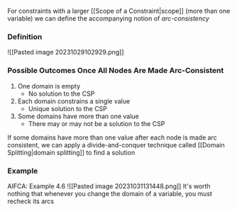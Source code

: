 For constraints with a larger [[Scope of a Constraint|scope]] (more than one variable) we can define the accompanying notion of *arc-consistency*
### Definition
![[Pasted image 20231029102929.png]]
### Possible Outcomes Once All Nodes Are Made Arc-Consistent
1. One domain is empty 
   - No solution to the CSP
2. Each domain constrains a single value
   - Unique solution to the CSP 
3. Some domains have more than one value
   - There may or may not be a solution to the CSP

If some domains have more than one value after each node is made arc consistent, we can apply a divide-and-conquer technique called [[Domain Splitting|domain splitting]] to find a solution
### Example
AIFCA: Example 4.6
![[Pasted image 20231031131448.png]]
It's worth nothing that whenever you change the domain of a variable, you must recheck its arcs